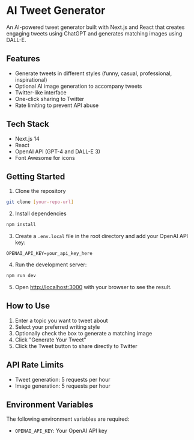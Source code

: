 # AI Tweet Generator

An AI-powered tweet generator built with Next.js and React that creates engaging tweets using ChatGPT and generates matching images using DALL-E.

## Features

- Generate tweets in different styles (funny, casual, professional, inspirational)
- Optional AI image generation to accompany tweets
- Twitter-like interface
- One-click sharing to Twitter
- Rate limiting to prevent API abuse

## Tech Stack

- Next.js 14
- React
- OpenAI API (GPT-4 and DALL-E 3)
- Font Awesome for icons

## Getting Started

1. Clone the repository
```bash
git clone [your-repo-url]
```

2. Install dependencies
```bash
npm install
```

3. Create a `.env.local` file in the root directory and add your OpenAI API key:
```
OPENAI_API_KEY=your_api_key_here
```

4. Run the development server:
```bash
npm run dev
```

5. Open [http://localhost:3000](http://localhost:3000) with your browser to see the result.

## How to Use

1. Enter a topic you want to tweet about
2. Select your preferred writing style
3. Optionally check the box to generate a matching image
4. Click "Generate Your Tweet"
5. Click the Tweet button to share directly to Twitter

## API Rate Limits

- Tweet generation: 5 requests per hour
- Image generation: 5 requests per hour

## Environment Variables

The following environment variables are required:

- `OPENAI_API_KEY`: Your OpenAI API key

